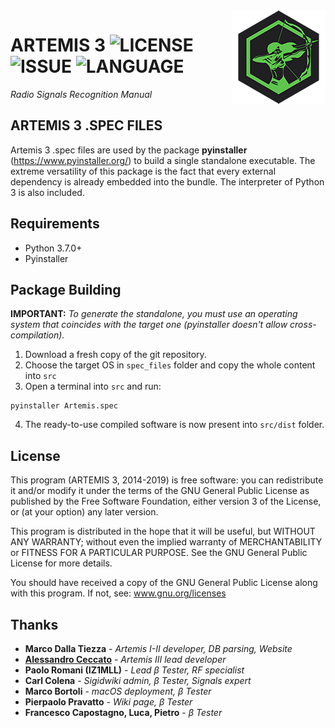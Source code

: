 <img src="../documentation/ArtemisLogoSmall.png" align="right" />

# ARTEMIS 3 ![LICENSE](https://img.shields.io/github/license/AresValley/Artemis.svg?style=flat-square) ![ISSUE](https://img.shields.io/github/issues/AresValley/Artemis.svg?style=flat-square) ![LANGUAGE](https://img.shields.io/github/languages/top/AresValley/Artemis.svg?style=flat-square)

*Radio Signals Recognition Manual*

## ARTEMIS 3 .SPEC FILES

Artemis 3 .spec files are used by the package **pyinstaller** (https://www.pyinstaller.org/) to build a single standalone executable. The extreme versatility of this package is the fact that every external dependency is already embedded into the bundle. The interpreter of Python 3 is also included.

## Requirements
- Python 3.7.0+
- Pyinstaller

## Package Building
**IMPORTANT:** *To generate the standalone, you must use an operating system that coincides with the target one (pyinstaller doesn't allow cross-compilation).* 
1. Download a fresh copy of the git repository.
2. Choose the target OS in `spec_files` folder and copy the whole content into `src`
3. Open a terminal into `src` and run:
```
pyinstaller Artemis.spec
```
4. The ready-to-use compiled software is now present into `src/dist` folder.

## License
This program (ARTEMIS 3, 2014-2019) is free software: you can redistribute it and/or modify it under the terms of the GNU General Public License as published by the Free Software Foundation, either version 3 of the License, or (at your option) any later version.

This program is distributed in the hope that it will be useful, but WITHOUT ANY WARRANTY; without even the implied warranty of MERCHANTABILITY or FITNESS FOR A PARTICULAR PURPOSE. See the GNU General Public License for more details.

You should have received a copy of the GNU General Public License along with this program. If not, see: www.gnu.org/licenses

## Thanks
* **Marco Dalla Tiezza** - *Artemis I-II developer, DB parsing, Website*
* [**Alessandro Ceccato**](https://github.com/alessandro90 "GitHub profile") - *Artemis III lead developer*
* **Paolo Romani (IZ1MLL)** - *Lead β Tester, RF specialist*
* **Carl Colena** - *Sigidwiki admin, β Tester, Signals expert*
* **Marco Bortoli** - *macOS deployment, β Tester*
* **Pierpaolo Pravatto** - *Wiki page, β Tester*
* **Francesco Capostagno, Luca, Pietro** - *β Tester*
